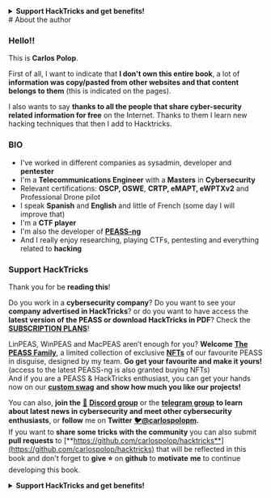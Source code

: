 <details> <summary><strong>Support HackTricks and get benefits!</strong></summary> Do you work in a **cybersecurity company**? Do you want to see your **company advertised in HackTricks**? or do you want to have access the **latest version of the PEASS or download HackTricks in PDF**? Check the [**SUBSCRIPTION PLANS**](https://github.com/sponsors/carlospolop)! Discover [**The PEASS Family**](https://opensea.io/collection/the-peass-family), our collection of exclusive [**NFTs**](https://opensea.io/collection/the-peass-family) Get the [**official PEASS & HackTricks swag**](https://peass.creator-spring.com) **Join the** [**💬**](https://emojipedia.org/speech-balloon/) [**Discord group**](https://discord.gg/hRep4RUj7f) or the [**telegram group**](https://t.me/peass) or **follow** me on **Twitter** [**🐦**](https://github.com/carlospolop/hacktricks/tree/7af18b62b3bdc423e11444677a6a73d4043511e9/\[https:/emojipedia.org/bird/README.md)[**@carlospolopm**](https://twitter.com/carlospolopm)**.** **Share your hacking tricks submitting PRs to the** [**hacktricks github repo**](https://github.com/carlospolop/hacktricks)**.** </details>
# About the author

### Hello!!

This is **Carlos Polop**.

First of all, I want to indicate that **I don't own this entire book**, a lot of **information was copy/pasted from other websites and that content belongs to them** (this is indicated on the pages).

I also wants to say **thanks to all the people that share cyber-security related information for free** on the Internet. Thanks to them I learn new hacking techniques that then I add to Hacktricks.

### BIO

* I've worked in different companies as sysadmin, developer and **pentester**
* I'm a **Telecommunications Engineer** with a **Masters** in **Cybersecurity**
* Relevant certifications: **OSCP, OSWE**, **CRTP, eMAPT, eWPTXv2** and Professional Drone pilot
* I speak **Spanish** and **English** and little of French (some day I will improve that)
* I'm a **CTF player**
* I'm also the developer of [**PEASS-ng**](https://github.com/carlospolop/PEASS-ng)
* And I really enjoy researching, playing CTFs, pentesting and everything related to **hacking**

### Support HackTricks

Thank you for be **reading this**!

Do you work in a **cybersecurity company**? Do you want to see your **company advertised in HackTricks**? or do you want to have access the **latest version of the PEASS or download HackTricks in PDF**? Check the [**SUBSCRIPTION PLANS**](https://github.com/sponsors/carlospolop)!

LinPEAS, WinPEAS and MacPEAS aren’t enough for you? **Welcome** [**The PEASS Family**](https://opensea.io/collection/the-peass-family), a limited collection of exclusive [**NFTs**](https://opensea.io/collection/the-peass-family) of our favourite PEASS in disguise, designed by my team. **Go get your favourite and make it yours!** (access to the latest PEASS-ng is also granted buying NFTs)\
And if you are a PEASS & HackTricks enthusiast, you can get your hands now on our [**custom swag**](https://peass.creator-spring.com) **and show how much you like our projects!**

You can also, **join the** [**💬**](https://emojipedia.org/speech-balloon/) [**Discord group**](https://discord.gg/hRep4RUj7f) or the [**telegram group**](https://t.me/peass) **to learn about latest news in cybersecurity and meet other cybersecurity enthusiasts**, or **follow** me on **Twitter** [**🐦**](https://github.com/carlospolop/hacktricks/tree/7af18b62b3bdc423e11444677a6a73d4043511e9/\[https:/emojipedia.org/bird/README.md)[**@carlospolopm**](https://twitter.com/carlospolopm)**.**\
If you want to **share some tricks with the community** you can also submit **pull requests** to [**https://github.com/carlospolop/hacktricks**](https://github.com/carlospolop/hacktricks) that will be reflected in this book and don't forget to **give ⭐** on **github** to **motivate** **me** to continue developing this book.
<details> <summary><strong>Support HackTricks and get benefits!</strong></summary> Do you work in a **cybersecurity company**? Do you want to see your **company advertised in HackTricks**? or do you want to have access the **latest version of the PEASS or download HackTricks in PDF**? Check the [**SUBSCRIPTION PLANS**](https://github.com/sponsors/carlospolop)! Discover [**The PEASS Family**](https://opensea.io/collection/the-peass-family), our collection of exclusive [**NFTs**](https://opensea.io/collection/the-peass-family) Get the [**official PEASS & HackTricks swag**](https://peass.creator-spring.com) **Join the** [**💬**](https://emojipedia.org/speech-balloon/) [**Discord group**](https://discord.gg/hRep4RUj7f) or the [**telegram group**](https://t.me/peass) or **follow** me on **Twitter** [**🐦**](https://github.com/carlospolop/hacktricks/tree/7af18b62b3bdc423e11444677a6a73d4043511e9/\[https:/emojipedia.org/bird/README.md)[**@carlospolopm**](https://twitter.com/carlospolopm)**.** **Share your hacking tricks submitting PRs to the** [**hacktricks github repo**](https://github.com/carlospolop/hacktricks)**.** </details>
